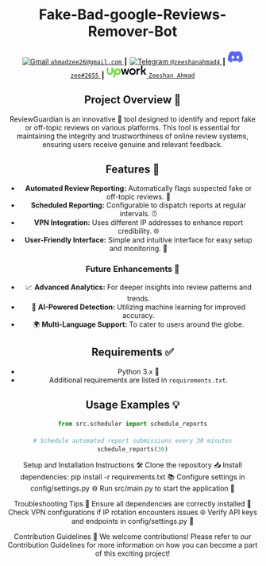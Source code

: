 <h1 align="center">Fake-Bad-google-Reviews-Remover-Bot</h1>
<div align="center">
  <a href="https://mail.google.com/mail/u/?authuser=ahmadzee26@gmail.com">
    <img alt="Gmail" width="30px" 
src="https://edent.github.io/SuperTinyIcons/images/svg/gmail.svg" />
    <code>ahmadzee26@gmail.com</code>
  </a>
  <span> ┃ </span>
  
  <a href="https://t.me/zeeshanahmad4">
    <img alt="Telegram" width="30px" 
src="https://edent.github.io/SuperTinyIcons/images/svg/telegram.svg" />
    <code>@zeeshanahmad4</code>
  </a>
  <span> ┃ </span>
  
  <a href="https://discord.com">
    <img alt="Discord" width="30px" src="https://github.com/Zeeshanahmad4/RealEstateMate-WhatsApp-Group-Management-Bot/blob/main/discord-icon-svgrepo-com.svg" />
    <code>zee#2655</code>
  </a>
  <span> ┃ </span>
  
  <a href="https://www.upwork.com/freelancers/zeeshanahmad291">
    <img alt="Upwork" width="80px" 
src="https://github.com/Zeeshanahmad4/Zeeshanahmad4/blob/main/upwork.svg" />
    <code>Zeeshan Ahmad</code>
  </a>


## Project Overview 🌟
ReviewGuardian is an innovative 🚀 tool designed to identify and report fake or off-topic reviews on various platforms. This tool is essential for maintaining the integrity and trustworthiness of online review systems, ensuring users receive genuine and relevant feedback.

## Features 🌈
- **Automated Review Reporting:** Automatically flags suspected fake or off-topic reviews. 🤖
- **Scheduled Reporting:** Configurable to dispatch reports at regular intervals. ⏰
- **VPN Integration:** Uses different IP addresses to enhance report credibility. 🌐
- **User-Friendly Interface:** Simple and intuitive interface for easy setup and monitoring. 👥

### Future Enhancements 🚧
- 📈 **Advanced Analytics:** For deeper insights into review patterns and trends.
- 🧠 **AI-Powered Detection:** Utilizing machine learning for improved accuracy.
- 🌍 **Multi-Language Support:** To cater to users around the globe.

## Requirements ✅
- Python 3.x 🐍
- Additional requirements are listed in `requirements.txt`.

## Usage Examples 💡
```python
from src.scheduler import schedule_reports

# Schedule automated report submissions every 30 minutes
schedule_reports(30)
```

Setup and Installation Instructions 🛠️
Clone the repository 📥
Install dependencies: pip install -r requirements.txt 📚
Configure settings in config/settings.py ⚙️
Run src/main.py to start the application 🚀

Troubleshooting Tips 🔧
Ensure all dependencies are correctly installed 🔄
Check VPN configurations if IP rotation encounters issues 🌐
Verify API keys and endpoints in config/settings.py 🔑

Contribution Guidelines 🤝
We welcome contributions! Please refer to our Contribution Guidelines for more information on how you can become a part of this exciting project!

